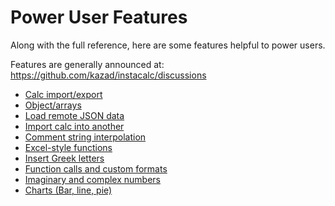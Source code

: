 # Power User Features

Along with the full reference, here are some features helpful to power users.

Features are generally announced at: https://github.com/kazad/instacalc/discussions 

* [Calc import/export](https://github.com/kazad/instacalc/discussions/98)
* [Object/arrays](https://github.com/kazad/instacalc/discussions/93)
* [Load remote JSON data](https://github.com/kazad/instacalc/discussions/94)
* [Import calc into another](https://github.com/kazad/instacalc/discussions/95)
* [Comment string interpolation](https://github.com/kazad/instacalc/discussions/42)
* [Excel-style functions](https://github.com/kazad/instacalc/discussions/87)
* [Insert Greek letters](https://github.com/kazad/instacalc/discussions/30)
* [Function calls and custom formats](https://github.com/kazad/instacalc/discussions/110)
* [Imaginary and complex numbers](https://github.com/kazad/instacalc/discussions/121)
* [Charts (Bar, line, pie)](https://github.com/kazad/instacalc/discussions/122)
